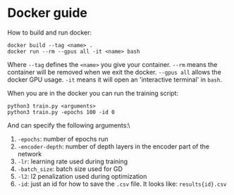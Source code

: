 # Docker guide
How to build and run docker:
```
docker build --tag <name> .
docker run --rm --gpus all -it <name> bash
```

Where `--tag` defines the `<name>` you give your container. `--rm` means the container will be removed when we exit the docker. `--gpus all` allows the docker GPU usage. `-it` means it will open an 'interactive terminal' in `bash`.

When you are in the docker you can run the training script:
```
python3 train.py <arguments>
python3 train.py -epochs 100 -id 0
```
And can specify the following arguments:\

1. `-epochs`: number of epochs run
2. `-encoder-depth`: number of depth layers in the encoder part of the network
3. `-lr`: learning rate used during training
4. `-batch_size`: batch size used for GD
5. `-l2`: l2 penalization used during optimization
6. `-id`: just an id for how to save the `.csv` file. It looks like: `results{id}.csv`